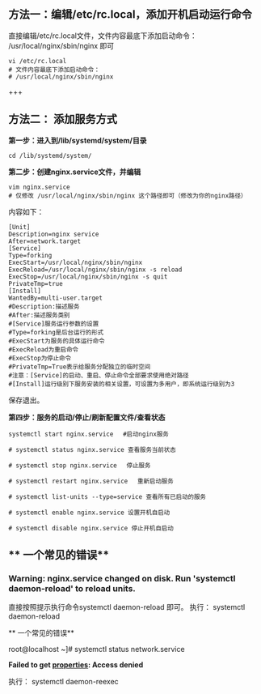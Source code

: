 ## 方法一：编辑/etc/rc.local，添加开机启动运行命令

直接编辑/etc/rc.local文件，文件内容最底下添加启动命令：
/usr/local/nginx/sbin/nginx
即可

``` shell
vi /etc/rc.local
# 文件内容最底下添加启动命令：
# /usr/local/nginx/sbin/nginx
```

+++

## 方法二： 添加服务方式

**第一步：进入到/lib/systemd/system/目录**

``` shell
cd /lib/systemd/system/
```

**第二步：创建nginx.service文件，并编辑**

```shell
vim nginx.service
# 仅修改 /usr/local/nginx/sbin/nginx 这个路径即可（修改为你的nginx路径）
```

内容如下：

```shell
[Unit]
Description=nginx service
After=network.target 
[Service] 
Type=forking 
ExecStart=/usr/local/nginx/sbin/nginx
ExecReload=/usr/local/nginx/sbin/nginx -s reload
ExecStop=/usr/local/nginx/sbin/nginx -s quit
PrivateTmp=true
[Install]
WantedBy=multi-user.target
#Description:描述服务
#After:描述服务类别
#[Service]服务运行参数的设置
#Type=forking是后台运行的形式
#ExecStart为服务的具体运行命令
#ExecReload为重启命令
#ExecStop为停止命令
#PrivateTmp=True表示给服务分配独立的临时空间
#注意：[Service]的启动、重启、停止命令全部要求使用绝对路径
#[Install]运行级别下服务安装的相关设置，可设置为多用户，即系统运行级别为3
```

保存退出。

**第四步：服务的启动/停止/刷新配置文件/查看状态**

``` shell
systemctl start nginx.service　 #启动nginx服务

# systemctl status nginx.service 查看服务当前状态

# systemctl stop nginx.service　 停止服务

# systemctl restart nginx.service　 重新启动服务

# systemctl list-units --type=service 查看所有已启动的服务

# systemctl enable nginx.service 设置开机自启动

# systemctl disable nginx.service 停止开机自启动
```

## ** 一个常见的错误**

### Warning: nginx.service changed on disk. Run 'systemctl daemon-reload' to reload units.

直接按照提示执行命令systemctl daemon-reload 即可。
 执行：  systemctl daemon-reload

** 一个常见的错误**

root@localhost ~]# systemctl status network.service

**Failed to get [properties](https://so.csdn.net/so/search?q=properties&spm=1001.2101.3001.7020): Access denied**

执行：    systemctl daemon-reexec